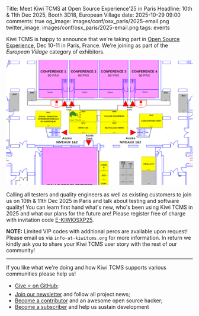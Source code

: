 Title: Meet Kiwi TCMS at Open Source Experience'25 in Paris
Headline: 10th &amp; 11th Dec 2025, Booth 3D18, European Village
date: 2025-10-29 09:00
comments: true
og_image: images/conf/osx_paris/2025-email.png
twitter_image: images/conf/osx_paris/2025-email.png
tags: events


Kiwi TCMS is happy to announce that we're taking part in
[Open Source Experience](https://www.opensource-experience.com/en/), Dec 10-11 in Paris, France.
We're joining as part of the *European Village* category of exhibitors.

![venue map](/images/conf/osx_paris/map2025.png "venue map")

Calling all testers and quality engineers as well as existing customers to join us on
10th &amp; 11th Dec 2025 in Paris and talk about testing and software quality!
You can learn first hand what's new, who's been using Kiwi TCMS in 2025 and what our plans for the future are!
Please register free of charge with invitation code
[E-KIWIOSXP25](https://www.opensource-experience.com/creer-mon-badge/?payment_promo_code=E-KIWIOSXP25).

**NOTE:** Limited VIP codes with additional percs are available upon request! Please email us via
``info-at-kiwitcms.org`` for more information. In return we kindly ask you to share
your Kiwi TCMS user story with the rest of our community!


---

If you like what we're doing and how Kiwi TCMS supports various communities
please help us!

- [Give ⭐ on GitHub](https://github.com/kiwitcms/Kiwi/stargazers);
- [Join our newsletter](https://kiwitcms.us17.list-manage.com/subscribe/post?u=9b57a21155a3b7c655ae8f922&id=c970a37581)
  and follow all project news;
- [Become a contributor](https://kiwitcms.readthedocs.io/en/latest/contribution.html) and an awesome open source hacker;
- [Become a subscriber](/#subscriptions) and help us sustain development
